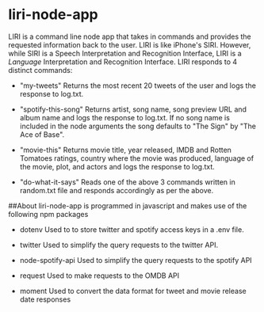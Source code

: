 # liri-node-app
LIRI is a command line node app that takes in commands and provides the requested information back to the user.  LIRI is like iPhone's SIRI. However, while SIRI is a Speech Interpretation and Recognition Interface, LIRI is a _Language_ Interpretation and Recognition Interface.  LIRI responds to 4 distinct commands:

* "my-tweets"  Returns the most recent 20 tweets of the user and logs the response to log.txt.

* "spotify-this-song"  Returns artist, song name, song preview URL and album name and logs the response to log.txt.  If no song name is included in the node arguments the song defaults to "The Sign" by "The Ace of Base".

* "movie-this"  Returns movie title, year released, IMDB and Rotten Tomatoes ratings, country where the movie was produced, language of the movie, plot, and actors and logs the response to log.txt.

* "do-what-it-says"  Reads one of the above 3 commands written in random.txt file and responds accordingly as per the above. 

##About
liri-node-app is programmed in javascript and makes use of the following npm packages

* dotenv   Used to to store twitter and spotify access keys in a .env file.

* twitter  Used to simplify the query requests to the twitter API.

* node-spotify-api  Used to simplify the query requests to the spotify API

* request  Used to make requests to the OMDB API

* moment   Used to convert the data format for tweet and movie release date responses

